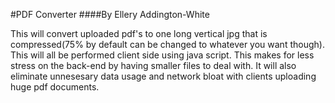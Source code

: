 #PDF Converter
####By Ellery Addington-White

This will convert uploaded pdf's to one long vertical jpg that is compressed(75% by default can be changed to whatever you want though). This will all be performed client side using java script. This makes for less stress on the back-end by having smaller files to deal with. It will also eliminate unnesesary data usage and network bloat with clients uploading huge pdf documents. 